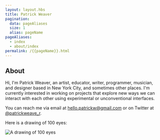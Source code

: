 ```yaml
---
layout: layout.hbs
title: Patrick Weaver
pagination:
  data: pageAliases
  size: 1
  alias: pageName
pageAliases:
  - index
  - about/index
permalink: /{{pageName}}.html
---
```


## About

<div class="blob">
  
  Hi, I'm Patrick Weaver, an artist, educator, writer, programmer, musician, and designer based in New York City, and sometimes other places. I'm currently interested in working on projects that explore new ways we can interact with each other using experimental or unconventional interfaces.

  You can reach me via email at [hello.patrickw@gmail.com](mailto:hello.patrickw@gmail.com) or on Twitter at [@patrickweave_r](https://twitter.com/patrickweave_r).

  Here is a drawing of 100 eyes:

  ![A drawing of 100 eyes](https://pwapi.s3.amazonaws.com/uploads/1f42dd81-9ebc-4b13-a80f-b3ec54ad38d3)
</div>